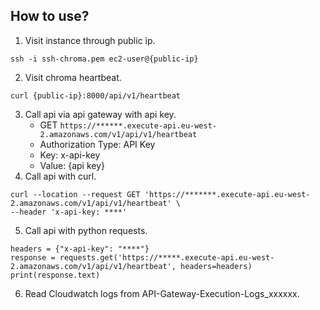 ## How to use?
1. Visit instance through public ip.
```
ssh -i ssh-chroma.pem ec2-user@{public-ip}
```
2. Visit chroma heartbeat.
```
curl {public-ip}:8000/api/v1/heartbeat
```
3. Call api via api gateway with api key.
    - GET `https://******.execute-api.eu-west-2.amazonaws.com/v1/api/v1/heartbeat`
    - Authorization Type: API Key
    - Key: x-api-key
    - Value: {api key}
4. Call api with curl.
```
curl --location --request GET 'https://*******.execute-api.eu-west-2.amazonaws.com/v1/api/v1/heartbeat' \
--header 'x-api-key: ****'
```
5. Call api with python requests.
```
headers = {"x-api-key": "****"}
response = requests.get('https://*****.execute-api.eu-west-2.amazonaws.com/v1/api/v1/heartbeat', headers=headers)
print(response.text)
```
6. Read Cloudwatch logs from API-Gateway-Execution-Logs_xxxxxx.
